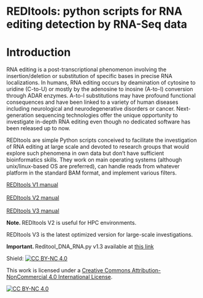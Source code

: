 REDItools: python scripts for RNA editing detection by RNA-Seq data
===================================================================

Introduction
============
<p align-text="justify"> RNA editing is a post-transcriptional phenomenon
involving the insertion/deletion or substitution of specific bases in precise RNA localizations.
In humans, RNA editing occurs by deamination of cytosine to uridine (C-to-U) or mostly by the
adenosine to inosine (A-to-I) conversion through ADAR enzymes. A-to-I substitutions may have
profound functional consequences and have been linked to a variety of human diseases including
neurological and neurodegenerative disorders or cancer. Next-generation sequencing technologies
offer the unique opportunity to investigate in-depth RNA editing even though no dedicated
software has been released up to now.

REDItools are simple Python scripts conceived to facilitate the investigation of RNA editing
at large scale and devoted to research groups that would explore such phenomena in own
data but don’t have sufficient bioinformatics skills.
They work on main operating systems (although unix/linux-based OS are preferred), can handle reads from whatever
platform in the standard BAM format, and implement various filters.</p>

<a href="https://github.com/BioinfoUNIBA/REDItools/blob/master/README_1.md">REDItools V1 manual</a>
<br><br>
<a href="https://github.com/BioinfoUNIBA/REDItools2">REDItools V2 manual</a>
<br><br>
<a href="https://github.com/BioinfoUNIBA/REDItools3">REDItools V3 manual</a>
<p><b>Note. </b>REDItools V2 is useful for HPC environments.</p>
</b>REDItools V3 is the latest optimized version for large-scale investigations.</p>
<p><b>Important. </b>Reditool_DNA_RNA.py v1.3 available at <a href="/NPscripts/REDItoolDnaRnav13.py" download="REDItoolDnaRnav13.py">this link </a></p>


Shield: [![CC BY-NC 4.0][cc-by-nc-shield]][cc-by-nc]

This work is licensed under a
[Creative Commons Attribution-NonCommercial 4.0 International License][cc-by-nc].

[![CC BY-NC 4.0][cc-by-nc-image]][cc-by-nc]

[cc-by-nc]: https://creativecommons.org/licenses/by-nc/4.0/
[cc-by-nc-image]: https://licensebuttons.net/l/by-nc/4.0/88x31.png
[cc-by-nc-shield]: https://img.shields.io/badge/License-CC%20BY--NC%204.0-lightgrey.svg
